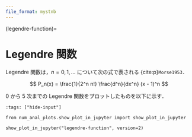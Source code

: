 ```yaml
---
file_format: mystnb
---
```


(legendre-function)=

# Legendre 関数

Legendre 関数は，$n=0,1,\ldots$ について次の式で表される
{cite:p}`Morse1953`．

$$
P_n(x) = \frac{1}{2^n n!} \frac{d^n}{dx^n} (x - 1)^n
$$

0 から 5 次までの Legendre 関数をプロットしたものを以下に示す．

```{code-cell}
:tags: ["hide-input"]

from num_anal_plots.show_plot_in_jupyter import show_plot_in_jupyter

show_plot_in_jupyter("legendre-function", version=2)
```
